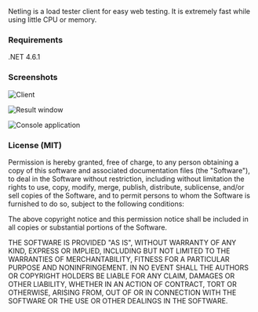 Netling is a load tester client for easy web testing. It is extremely fast while using little CPU or memory.

### Requirements
.NET 4.6.1

### Screenshots

![Client](http://i.imgur.com/uNwaVTu.png)

![Result window](http://i.imgur.com/hpTbHsq.png)

![Console application](http://i.imgur.com/8gbPkxK.png)

### License (MIT)

Permission is hereby granted, free of charge, to any person obtaining a copy
of this software and associated documentation files (the "Software"), to deal
in the Software without restriction, including without limitation the rights
to use, copy, modify, merge, publish, distribute, sublicense, and/or sell
copies of the Software, and to permit persons to whom the Software is
furnished to do so, subject to the following conditions:

The above copyright notice and this permission notice shall be included in
all copies or substantial portions of the Software.

THE SOFTWARE IS PROVIDED "AS IS", WITHOUT WARRANTY OF ANY KIND, EXPRESS OR
IMPLIED, INCLUDING BUT NOT LIMITED TO THE WARRANTIES OF MERCHANTABILITY,
FITNESS FOR A PARTICULAR PURPOSE AND NONINFRINGEMENT. IN NO EVENT SHALL THE
AUTHORS OR COPYRIGHT HOLDERS BE LIABLE FOR ANY CLAIM, DAMAGES OR OTHER
LIABILITY, WHETHER IN AN ACTION OF CONTRACT, TORT OR OTHERWISE, ARISING FROM,
OUT OF OR IN CONNECTION WITH THE SOFTWARE OR THE USE OR OTHER DEALINGS IN
THE SOFTWARE.
